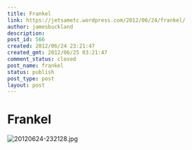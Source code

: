 ```yaml
---
title: Frankel
link: https://jetsametc.wordpress.com/2012/06/24/frankel/
author: jamesbuckland
description: 
post_id: 566
created: 2012/06/24 23:21:47
created_gmt: 2012/06/25 03:21:47
comment_status: closed
post_name: frankel
status: publish
post_type: post
layout: post
---
```


# Frankel

![20120624-232128.jpg](http://jetsametc.files.wordpress.com/2012/06/20120624-232128.jpg)